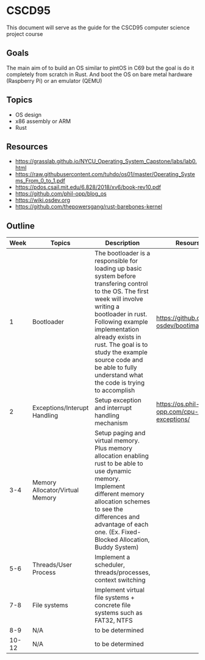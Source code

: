 # CSCD95

This document will serve as the guide for the CSCD95 computer science project course

## Goals 
The main aim of to build an OS similar to pintOS in C69 but the goal is do it completely
from scratch in Rust. And boot the OS on bare metal hardware (Raspberry Pi) or an emulator (QEMU)

## Topics
- OS design 
- x86 assembly or ARM
- Rust 

## Resources 
- https://grasslab.github.io/NYCU_Operating_System_Capstone/labs/lab0.html
- https://raw.githubusercontent.com/tuhdo/os01/master/Operating_Systems_From_0_to_1.pdf
- https://pdos.csail.mit.edu/6.828/2018/xv6/book-rev10.pdf
- https://github.com/phil-opp/blog_os
- https://wiki.osdev.org
- https://github.com/thepowersgang/rust-barebones-kernel

## Outline

|Week| Topics | Description  |  Resourses |
|---|---|---|---|
| 1  | Bootloader   | The bootloader is a responsible for loading up basic system before transfering control to the OS. The first week will involve writing a bootloader in rust. Following example implementation already exists in rust. The goal is to study the example source code and be able to fully understand what the code is trying to accomplish | https://github.com/rust-osdev/bootimage  |
| 2   | Exceptions/Interupt Handling  | Setup exception and interrupt handling mechanism  | https://os.phil-opp.com/cpu-exceptions/ |
| 3-4   | Memory Allocator/Virtual Memory  | Setup paging and virtual memory. Plus memory allocation enabling rust to be able to use dynamic memory. Implement different memory allocation schemes to see the differences and advantage of each one. (Ex. Fixed-Blocked Allocation, Buddy System)  |
| 5-6   | Threads/User Process   |  Implement a scheduler, threads/processes, context switching   |
| 7-8   | File systems |  Implement virtual file systems + concrete file systems such as FAT32, NTFS |
| 8-9   | N/A  | to be determined  |
| 10-12 | N/A |  to be determined  |